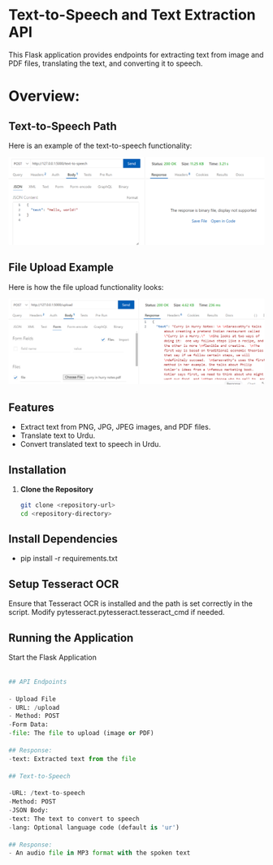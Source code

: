 # Text-to-Speech and Text Extraction API

This Flask application provides endpoints for extracting text from image and PDF files, translating the text, and converting it to speech.

# Overview:
## Text-to-Speech Path

Here is an example of the text-to-speech functionality:

![Text to Speech Path](images/text%20to%20speech%20path.png)

## File Upload Example

Here is how the file upload functionality looks:

![File Upload path](images/file%20upload.png)

## Features

- Extract text from PNG, JPG, JPEG images, and PDF files.
- Translate text to Urdu.
- Convert translated text to speech in Urdu.

## Installation

1. **Clone the Repository**

   ```bash
   git clone <repository-url>
   cd <repository-directory>

## Install Dependencies
- pip install -r requirements.txt

## Setup Tesseract OCR
Ensure that Tesseract OCR is installed and the path is set correctly in the script. Modify pytesseract.pytesseract.tesseract_cmd if needed.

## Running the Application
Start the Flask Application
```python app.py

## API Endpoints

- Upload File
- URL: /upload
- Method: POST
-Form Data:
-file: The file to upload (image or PDF)

## Response:
-text: Extracted text from the file

## Text-to-Speech

-URL: /text-to-speech
-Method: POST
-JSON Body:
-text: The text to convert to speech
-lang: Optional language code (default is 'ur')

## Response:
- An audio file in MP3 format with the spoken text
